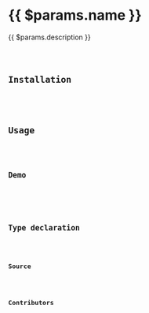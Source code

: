 <script setup>
import Meta from '../../../src/components/meta.vue'
import Installation from '../../../src/components/installation.vue'
import Badges from '../../../src/components/badges.vue'
import Api from '../../../src/components/api.vue'
import Demo from '../../../src/components/demo.vue'
import Source from '../../../src/components/source.vue'
import Contributors from '../../../src/components/contributors.vue'
import Code from '../../../src/components/code.vue'
</script>

# {{ $params.name }}

<Badges :category="$params.category" :is-test="$params.isTest" />

<Meta :last-modified="$params.lastModified" />

<template v-if="$params.browserapi">

::: tip
This hook uses <a :href="$params.browserapi.description" target="_blank">**{{ $params.browserapi.name }}**</a> browser api to provide enhanced functionality. Make sure to check for compatibility with different browsers when using this api
:::

</template>

<template v-if="$params.warning">

::: warning
{{ $params.warning }}
:::

</template>

{{ $params.description }}

<Code :code="$params.example" lang="typescript" />

## Installation

<Installation :name="$params.name" />

## Usage

<Code :code="$params.usage" lang="typescript" />

## Demo

<Demo :type="$params.type" :name="$params.name" />

<template v-if="$params.apiParameters.length">

## Api

<Api :apiParameters="$params.apiParameters" />

</template>

## Type declaration

<Code :code="$params.typeDeclarations" lang="typescript" />

## Source

<Source :type="$params.type" :name="$params.name" />

## Contributors

<Contributors :contributors="$params.contributors" />
